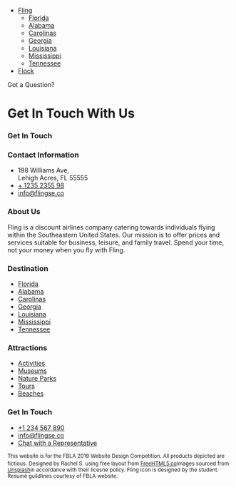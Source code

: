 * [Fling](index.html)
  - [Florida](#)
  - [Alabama](#)
  - [Carolinas](#)
  - [Georgia](#)
  - [Louisiana](#)
  - [Mississippi](#)
  - [Tennessee](#)
* [Flock](pricing.html)

Got a Question?

# Get In Touch With Us

### Get In Touch

### Contact Information

* 198 Williams Ave,<br>
Lehigh Acres, FL 55555
* [+ 1235 2355 98](tel://1234567920)
* [info@flingse.co](mailto:info@yoursite.com)

### About Us

Fling is a discount airlines company catering towards individuals flying within the Southeastern United States.
								Our mission is to offer prices and services suitable for business, leisure, and family travel. Spend your time,
								not your money when you fly with Fling.

### Destination

* [Florida](#)
* [Alabama](#)
* [Carolinas](#)
* [Georgia](#)
* [Louisiana](#)
* [Mississippi](#)
* [Tennessee](#)

### Attractions

* [Activities](#)
* [Museums](#)
* [Nature Parks](#)
* [Tours](#)
* [Beaches](#)

### Get In Touch

* [+1 234 567 890](#)
* [info@flingse.co](#)
* [Chat with a Representative](#)

<small>This website is for the FBLA 2019 Website Design Competition. All products depicted are fictious.</small>
							<small>Designed by Rachel S. using free layout from [FreeHTML5.co](https://freehtml5.co/)Images sourced from [Unsplash](http://unsplash.com/)in accordance with their licesne policy.
								Fling Icon is designed by the student. Resumé guildlines courtesy of FBLA website.</small>
